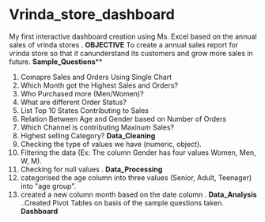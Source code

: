 # Vrinda_store_dashboard
My first interactive dashboard creation using Ms. Excel based on the annual sales of vrinda stores .
**OBJECTIVE**
To create a annual sales report for vrinda store so that it canunderstand its customers and grow more sales in future.
**Sample_Questions****
1. Comapre Sales and Orders Using Single Chart
2. Which Month got the Highest Sales and Orders?
3. Who Purchased more (Men/Women)?
4. What are different Order Status?
5. List Top 10 States Contributing to Sales
6. Relation Between Age and Gender based on Number of Orders
7. Which Channel is contributing Maxinum Sales?
8. Highest selling Category?
**Data_Cleaning**
1. Checking the type of values we have (numeric, object).
2. Filtering the data (Ex: The column Gender has four values Women, Men, W, M).
3. Checking for null values .
**Data_Processing**
1. categorised the age column into three values (Senior, Adult, Teenager) into "age group".
2. created a new column month based on the date column .
**Data_Analysis**
..Created Pivot Tables on basis of the sample questions taken.
**Dashboard**
